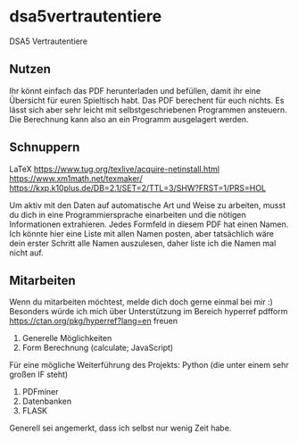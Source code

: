 # dsa5vertrautentiere
DSA5 Vertrautentiere

## Nutzen
Ihr könnt einfach das PDF herunterladen und befüllen, damit ihr eine Übersicht für euren Spieltisch habt. Das PDF berechent für euch nichts. Es lässt sich aber sehr leicht mit selbstgeschriebenen Programmen ansteuern. Die Berechnung kann also an ein Programm ausgelagert werden.

## Schnuppern
LaTeX
https://www.tug.org/texlive/acquire-netinstall.html
https://www.xm1math.net/texmaker/
https://kxp.k10plus.de/DB=2.1/SET=2/TTL=3/SHW?FRST=1/PRS=HOL

Um aktiv mit den Daten auf automatische Art und Weise zu arbeiten, musst du dich in eine Programmiersprache einarbeiten und die nötigen Informationen extrahieren. Jedes Formfeld in diesem PDF hat einen Namen. Ich könnte hier eine Liste mit allen Namen posten, aber tatsächlich wäre dein erster Schritt alle Namen auszulesen, daher liste ich die Namen mal nicht auf.

## Mitarbeiten
Wenn du mitarbeiten möchtest, melde dich doch gerne einmal bei mir :)
Besonders würde ich mich über Unterstützung im Bereich hyperref pdfform https://ctan.org/pkg/hyperref?lang=en freuen
1. Generelle Möglichkeiten
2. Form Berechnung (calculate; JavaScript)

Für eine mögliche Weiterführung des Projekts: Python (die unter einem sehr großen IF steht)
1. PDFminer
2. Datenbanken
3. FLASK

Generell sei angemerkt, dass ich selbst nur wenig Zeit habe.
